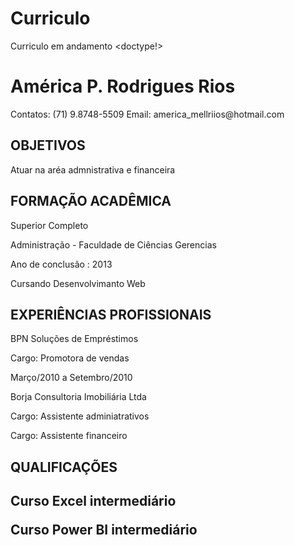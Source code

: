 # Curriculo
Curriculo em andamento 
<doctype!>
<html>
<head> 
<title> Currículo </title>
<h1> América P. Rodrigues Rios</h1>
<p>Contatos: (71) 9.8748-5509 Email: america_mellriios@hotmail.com
</p>
<body>

<h2> OBJETIVOS</h2>
<p> Atuar na aréa admnistrativa e financeira</p>
<h2> FORMAÇÃO ACADÊMICA</h2>
<p> Superior Completo </p>
<p>Administração - Faculdade de Ciências Gerencias</p>
<p>Ano de conclusão : 2013</p>
<p>Cursando Desenvolvimanto Web </p>
<h2>EXPERIÊNCIAS PROFISSIONAIS</h2>
<P> BPN Soluções de Empréstimos</P>
<p> Cargo: Promotora de vendas</p>
<p> Março/2010 a Setembro/2010</p>
<p> Borja Consultoria Imobiliária Ltda</p>
<p> Cargo: Assistente adminiatrativos</p>
<p> Cargo: Assistente financeiro</p>
<h2> QUALIFICAÇÕES <h2>
<p>Curso Excel intermediário </p>
<p>Curso Power BI intermediário </p>


<body>

</head>
</html>
